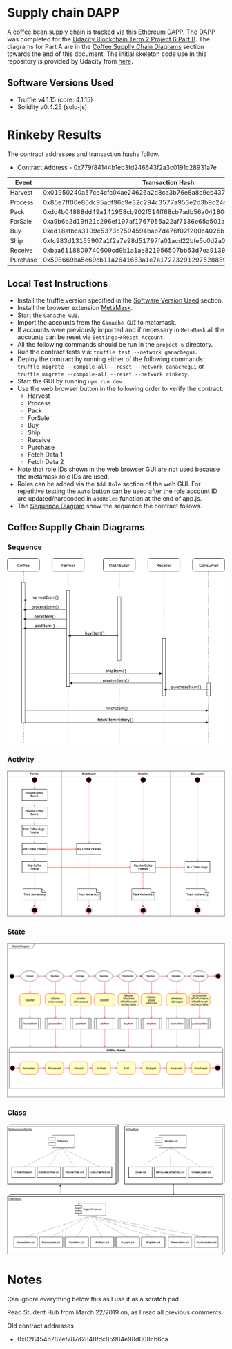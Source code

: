 # Supply chain DAPP

A coffee bean supply chain is tracked via this Ethereum DAPP.
The DAPP was completed for the
[Udacity Blockchain Term 2 Project 6 Part B](https://www.udacity.com/course/blockchain-developer-nanodegree--nd1309).
The diagrams for Part A are in the
[Coffee Supplly Chain Diagrams](Coffee-Supply-Chain-Diagrams)
section towards the end of this document.
The initial skeleton code use in this repository is provided by Udacity from
[here](https://github.com/udacity/nd1309-Project-6b-Example-Template).

## Software Versions Used

- Truffle v4.1.15 (core: 4.1.15)
- Solidity v0.4.25 (solc-js)

# Rinkeby Results

The contract addresses and transaction hashs follow.

- Contract Address - 0x779f84144b1eb3fd246643f2a3c0191c28931a7e

| Event    | Transaction Hash                                                   |
| -------- | ------------------------------------------------------------------ |
| Harvest  | 0x01950240a57ce4cfc04ae24626a2d8ca3b76e8a8c9eb4374313acbdd2b1fc919 |
| Process  | 0x85e7ff00e86dc95adf96c9e32c294c3577a953e2d3b9c24e4491fe5576c97fc2 |
| Pack     | 0xdc4b04888dd49a141958cb902f514ff68cb7adb56a04180ef983f311c6524562 |
| ForSale  | 0xa9b6b2d19ff21c296ef197af1767955a22af7136e65a501ab598eeac57305394 |
| Buy      | 0xed18afbca3109e5373c7594594bab7d476f02f200c4026b6893bc71802f49a8c |
| Ship     | 0xfc983d13155907a1f2a7e98d51797fa01acd22bfe5c0d2a0ea6ef44c3cc7fe90 |
| Receive  | 0xbaa6118809740609cd9b1a1ae821956507bb63d7ea91392b5658c01a59aad704 |
| Purchase | 0x508669ba5e69cb11a2641663a1e7a17223291297528889313b29f6d975a8fcc7 |

## Local Test Instructions

- Install the truffle version specified in the
  [Software Version Used](#Software-Versions-Used)
  section.
- Install the browser extension [MetaMask](https://metamask.io/).
- Start the `Ganache GUI`.
- Import the accounts from the `Ganache GUI` to metamask.
- If accounts were previously imported and if necessary in `MetaMask` all the
  accounts can be reset via `Settings`->`Reset Account`.
- All the following commands should be run in the `project-6` directory.
- Run the contract tests via: `truffle test --network ganachegui`.
- Deploy the contract by running either of the following commands:
  `truffle migrate --compile-all --reset --network ganachegui` or
  `truffle migrate --compile-all --reset --network rinkeby`.
- Start the GUI by running `npm run dev`.
- Use the web browser button in the following order to verify the contract:
  - Harvest
  - Process
  - Pack
  - ForSale
  - Buy
  - Ship
  - Receive
  - Purchase
  - Fetch Data 1
  - Fetch Data 2
- Note that role IDs shown in the web browser GUI are not used because
  the metamask role IDs are used.
- Roles can be added via the `Add Role` section of the web GUI.
  For repetitive testing the `Auto` button can be used after the role account
  ID are updated/hardcoded in `addRoles` function at the end of app.js.
- The [Sequence Diagram](#Sequence) show the sequence the contract follows.

## Coffee Supplly Chain Diagrams

### Sequence

![](images/CoffeeSequence.png)

### Activity

![](images/CoffeeActivity.png)

### State

![](images/CoffeeState.png)

### Class

![](images/CoffeeClass.png)

# Notes

Can ignore everything below this as I use it as a scratch pad.

Read Student Hub from March 22/2019 on, as I read all previous comments.

Old contract addresses

- 0x028454b782ef787d2848fdc85984e98d008cb6ca
